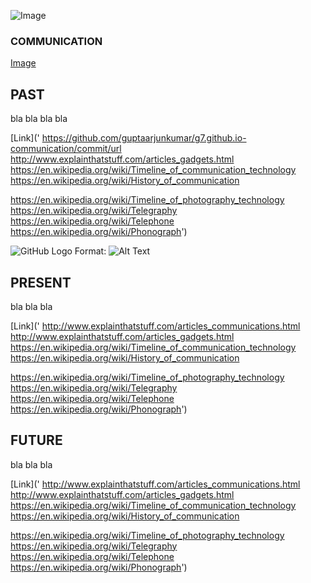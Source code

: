![Image](https://user-images.githubusercontent.com/35802673/36476353-b0c54be2-1723-11e8-9f03-50e5c7f001eb.png)


### COMMUNICATION








[Image](https://www.google.co.in/imgres?imgurl=https%3A%2F%2Fcdn4.explainthatstuff.com%2Fsony-reader-prs350-ebook.jpg&imgrefurl=http%3A%2F%2Fwww.explainthatstuff.com%2Febooks.html&docid=KTcCP8nWzr4tYM&tbnid=CY4eMHu3HJFxmM%3A&vet=10ahUKEwiahfrNqrTZAhVIvrwKHZ7CAq4QMwgnKAAwAA..i&w=225&h=300&safe=active&bih=710&biw=1536&q=E-book&ved=0ahUKEwiahfrNqrTZAhVIvrwKHZ7CAq4QMwgnKAAwAA&iact=mrc&uact=8 )




## PAST
bla bla bla bla 

[Link]('
https://github.com/guptaarjunkumar/g7.github.io-communication/commit/url
http://www.explainthatstuff.com/articles_gadgets.html
https://en.wikipedia.org/wiki/Timeline_of_communication_technology
https://en.wikipedia.org/wiki/History_of_communication

https://en.wikipedia.org/wiki/Timeline_of_photography_technology
https://en.wikipedia.org/wiki/Telegraphy
https://en.wikipedia.org/wiki/Telephone
https://en.wikipedia.org/wiki/Phonograph') 

![GitHub Logo](/images/logo.png)
Format: ![Alt Text](http://iitportal.com/IIT-Ropar)

  
  
  
  
  
  
  
  
  
  
  
  
  
  
  
  
  
  
  
  
  


## PRESENT
bla bla bla

[Link]('
http://www.explainthatstuff.com/articles_communications.html
http://www.explainthatstuff.com/articles_gadgets.html
https://en.wikipedia.org/wiki/Timeline_of_communication_technology
https://en.wikipedia.org/wiki/History_of_communication

https://en.wikipedia.org/wiki/Timeline_of_photography_technology
https://en.wikipedia.org/wiki/Telegraphy
https://en.wikipedia.org/wiki/Telephone
https://en.wikipedia.org/wiki/Phonograph') 








































## FUTURE

bla bla bla



[Link]('
http://www.explainthatstuff.com/articles_communications.html
http://www.explainthatstuff.com/articles_gadgets.html
https://en.wikipedia.org/wiki/Timeline_of_communication_technology
https://en.wikipedia.org/wiki/History_of_communication

https://en.wikipedia.org/wiki/Timeline_of_photography_technology
https://en.wikipedia.org/wiki/Telegraphy
https://en.wikipedia.org/wiki/Telephone
https://en.wikipedia.org/wiki/Phonograph') 


